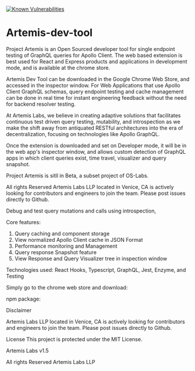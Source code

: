 [![Known Vulnerabilities](https://snyk.io/test/github/ArtemisLabsLLP/Artemis-dev-tool/badge.svg?targetFile=package.json)](https://snyk.io/test/github/ArtemisLabsLLP/Artemis-dev-tool?targetFile=package.json)
# Artemis-dev-tool

Project Artemis is an Open Sourced developer tool for single endpoint testing of GraphQL queries for Apollo Client. The web based extension is best used for React and Express products and applications in development mode, and is available at the chrome store. 

Artemis Dev Tool can be downloaded in the Google Chrome Web Store, and accessed in the inspector window. For Web Applications that use Apollo Client GraphQL schemas, query endpoint testing and cache management can be done in real time for instant engineering feedback without the need for backend resolver testing.

At Artemis Labs, we believe in creating adaptive solutions that facilitates continuous test driven query testing, mutability, and introspection as we make the shift away from antiquated RESTful architectures into the era of decentralization, focusing on technologies like Apollo GraphQL. 

Once the extension is downloaded and set on Developer mode, it will be in the web app's inspector window, and allows custom detection of GraphQL apps in which client queries exist, time travel, visualizer and query snapshot. 


Project Artemis is sitll in Beta, a subset project of OS-Labs.


All rights Reserved Artemis Labs LLP located in Venice, CA is actively looking for contributors and engineers to join the team. Please post issues directly to Github. 

Debug and test query mutations and calls using introspection, 

Core features:
1. Query caching and component storage
2. View normalized Apollo Client cache in JSON Format
3. Performance monitoring and Management
4. Query response Snapshot feature
5. View Response and Query Visualizer tree in inspection window

Technologies used: 
React Hooks, Typescript, GraphQL, 
Jest, Enzyme, and Testing


Simply go to the chrome web store and download:


npm package: 



Disclaimer


Artemis Labs LLP located in Venice, CA is actively looking for contributors and engineers to join the team. Please post issues directly to Github. 




License
This project is protected under the MIT License.

Artemis Labs v1.5


All rights Reserved Artemis Labs LLP 
